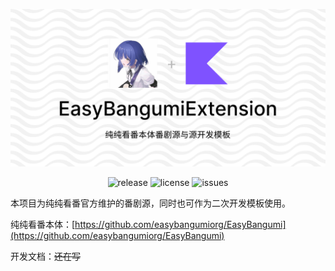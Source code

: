 ![纯纯看番本体番剧源](./headline.png)  

<p align="center">
  <img alt="release" src="https://img.shields.io/github/v/release/easybangumiorg/EasyBangumiExtension" />
  <img alt="license" src="https://img.shields.io/github/license/easybangumiorg/EasyBangumiExtension" />
  <img alt="issues" src="https://img.shields.io/github/issues/easybangumiorg/EasyBangumiExtension" />
</p>

本项目为纯纯看番官方维护的番剧源，同时也可作为二次开发模板使用。  

纯纯看番本体：[https://github.com/easybangumiorg/EasyBangumi](https://github.com/easybangumiorg/EasyBangumi)   
  
  
开发文档：~~还在写~~
